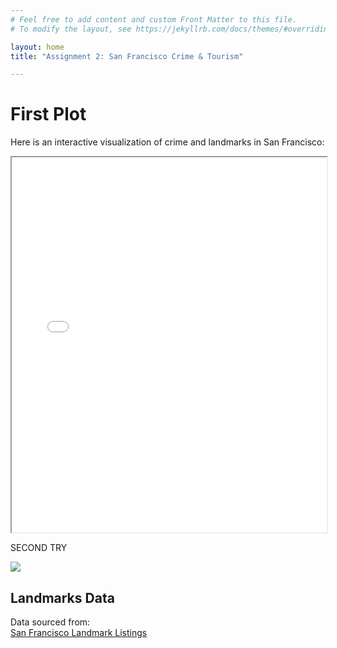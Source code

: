 ```yaml
---
# Feel free to add content and custom Front Matter to this file.
# To modify the layout, see https://jekyllrb.com/docs/themes/#overriding-theme-defaults

layout: home
title: "Assignment 2: San Francisco Crime & Tourism"

---
```


# First Plot  

Here is an interactive visualization of crime and landmarks in San Francisco:


<iframe src="/images/bokeh_plot.html" width="100%" height="600px"></iframe>

SECOND TRY

<div>
  <img  src="C:\Users\inest\OneDrive - Danmarks Tekniske Universitet\Semester IV\Social Data Analysis and Visualization\Assignment 2\inestacanho.github.io\heat_map.html"><br>
</div>

## Landmarks Data  
Data sourced from:  
[San Francisco Landmark Listings](https://data.sfgov.org/Housing-and-Buildings/Map-of-Landmarks-Listed-in-Article-10-of-the-San-F/hycf-nc3x)

